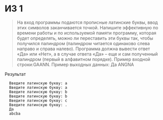 # ИЗ 1
> На вход программы подаются прописные латинские буквы, ввод этих символов
> заканчивается точкой. Напишите эффективную по времени работы и по используемой
> памяти программу, которая будет определять, можно ли переставить эти буквы так, чтобы
> получился палиндром (палиндром читается одинаково слева направо и справа налево).
> Программа должна вывести ответ «Да» или «Нет», а в случае ответа «Да» – еще и сам
> полученный палиндром (первый в алфавитном порядке).
> Пример входной строки:GAANN.
> Пример выходных данных: Да  ANGNA

Результат

      Введите латинскую букву: a
      Введите латинскую букву: a
      Введите латинскую букву: b
      Введите латинскую букву: b
      Введите латинскую букву: c
      Введите латинскую букву: .
      Да
      abcba
